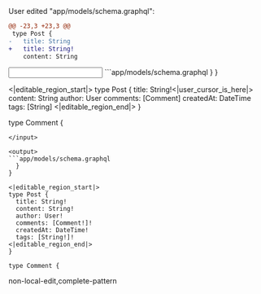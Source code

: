 <events>
User edited "app/models/schema.graphql":

```diff
@@ -23,3 +23,3 @@
 type Post {
-   title: String
+   title: String!
    content: String
```
</events>

<input>
```app/models/schema.graphql
  }
}

<|editable_region_start|>
type Post {
  title: String!<|user_cursor_is_here|>
  content: String
  author: User
  comments: [Comment]
  createdAt: DateTime
  tags: [String]
<|editable_region_end|>
}

type Comment {
```
</input>

<output>
```app/models/schema.graphql
  }
}

<|editable_region_start|>
type Post {
  title: String!
  content: String!
  author: User!
  comments: [Comment!]!
  createdAt: DateTime!
  tags: [String!]!
<|editable_region_end|>
}

type Comment {
```
</output>

<labels>
non-local-edit,complete-pattern
</labels>
